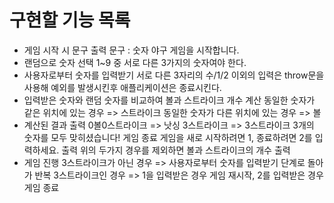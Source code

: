 # 구현할 기능 목록
- 게임 시작 시 문구 출력
  문구 : 숫자 야구 게임을 시작합니다.
- 랜덤으로 숫자 선택
  1~9 중 서로 다른 3가지의 숫자여야 한다.
- 사용자로부터 숫자를 입력받기
  서로 다른 3자리의 수/1/2 이외의 입력은 throw문을 사용해 예외를 발생시킨후 애플리케이션은 종료시킨다.
- 입력받은 숫자와 랜덤 숫자를 비교하여 볼과 스트라이크 개수 계산
  동일한 숫자가 같은 위치에 있는 경우 => 스트라이크
  동일한 숫자가 다른 위치에 있는 경우 => 볼
- 계산된 결과 출력
  0볼0스트라이크 => 낫싱
  3스트라이크 => 3스트라이크 3개의 숫자를 모두 맞히셨습니다! 게임 종료 게임을 새로 시작하려면 1, 종료하려면 2를 입력하세요. 출력
  위의 두가지 경우를 제외하면 볼과 스트라이크의 개수 출력
- 게임 진행
  3스트라이크가 아닌 경우 => 사용자로부터 숫자를 입력받기 단계로 돌아가 반복
  3스트라이크인 경우 => 1을 입력받은 경우 게임 재시작, 2를 입력받은 경우 게임 종료
  
  
